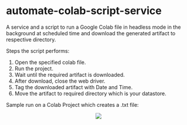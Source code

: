 # automate-colab-script-service


A service and a script to run a Google Colab file in headless mode in the background at scheduled time and download the generated artifact to respective directory.

Steps the script performs:

1. Open the specified colab file.
2. Run the project.
3. Wait until the required artifact is downloaded.
4. After download, close the web driver.
5. Tag the downloaded artifact with Date and Time. 
6. Move the artifact to required directory which is your datastore.

Sample run on a Colab Project which creates a .txt file:

<p align="center"><img src="https://imgur.com/ukvOU0B.gif"></p>
